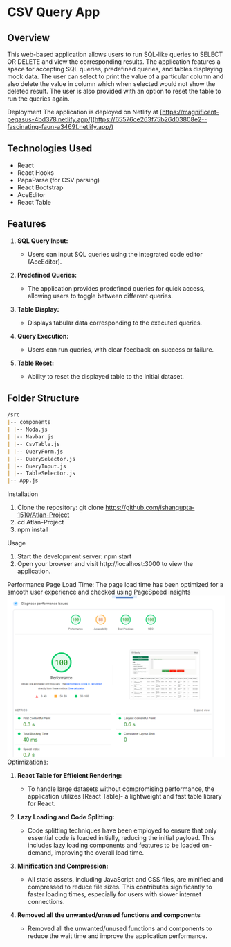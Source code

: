 # CSV Query App

## Overview

This web-based application allows users to run SQL-like queries to SELECT OR DELETE and view the corresponding results. The application features a space for accepting SQL queries, predefined queries, and tables displaying mock data.
The user can select to print the value of a particular column and also delete the value in column which when selected would not show the deleted result. The user is also provided with an option to reset the table to run the queries again.

Deployment
The application is deployed on Netlify at [https://magnificent-pegasus-4bd378.netlify.app/](https://65576ce263f75b26d03808e2--fascinating-faun-a3469f.netlify.app/)

## Technologies Used

- React
- React Hooks
- PapaParse (for CSV parsing)
- React Bootstrap
- AceEditor
- React Table

## Features

1. **SQL Query Input:**
   - Users can input SQL queries using the integrated code editor (AceEditor).

2. **Predefined Queries:**
   - The application provides predefined queries for quick access, allowing users to toggle between different queries.

3. **Table Display:**
   - Displays tabular data corresponding to the executed queries.

4. **Query Execution:**
   - Users can run queries, with clear feedback on success or failure.

5. **Table Reset:**
   - Ability to reset the displayed table to the initial dataset.

## Folder Structure

```markdown
/src
|-- components
| |-- Moda.js
| |-- Navbar.js
| |-- CsvTable.js
| |-- QueryForm.js
| |-- QuerySelector.js
| |-- QueryInput.js
| |-- TableSelector.js
|-- App.js
```

Installation
1. Clone the repository: git clone https://github.com/ishangupta-1510/Atlan-Project
2. cd Atlan-Project
3. npm install

Usage
1. Start the development server: npm start
2. Open your browser and visit http://localhost:3000 to view the application.

Performance
Page Load Time: The page load time has been optimized for a smooth user experience and checked using PageSpeed insights 
![Screenshot](Screenshot.png)
Optimizations:
   1. **React Table for Efficient Rendering:**
        - To handle large datasets without compromising performance, the application utilizes [React Table]- a lightweight and fast table library for React.
          
  2. **Lazy Loading and Code Splitting:**
     - Code splitting techniques have been employed to ensure that only essential code is loaded initially, reducing the initial payload. This includes lazy loading components and features to be loaded on-demand, improving the overall load time.

  3. **Minification and Compression:**
     - All static assets, including JavaScript and CSS files, are minified and compressed to reduce file sizes. This contributes significantly to faster loading times, especially for users with slower internet connections.

  4. **Removed all the unwanted/unused functions and components**
     - Removed all the unwanted/unused functions and components to reduce the wait time and improve the application performance.
